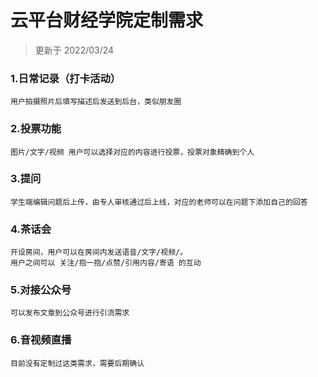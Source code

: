 # 云平台财经学院定制需求

> 更新于 2022/03/24

### 1.日常记录（打卡活动）
	用户拍摄照片后填写描述后发送到后台，类似朋友圈
	
### 2.投票功能
	图片/文字/视频 用户可以选择对应的内容进行投票，投票对象精确到个人
	
### 3.提问
	学生端编辑问题后上传，由专人审核通过后上线，对应的老师可以在问题下添加自己的回答
	
### 4.茶话会
	开设房间，用户可以在房间内发送语音/文字/视频/。
	用户之间可以 关注/抱一抱/点赞/引用内容/寄语 的互动
	
### 5.对接公众号
	可以发布文章到公众号进行引流需求
	
### 6.音视频直播
	目前没有定制过这类需求，需要后期确认
	